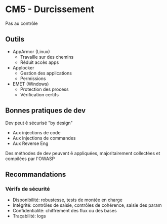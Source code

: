 # CM5 - Durcissement

Pas au contrôle

## Outils

- AppArmor (Linux)
	- Travaille sur des chemins
	- Réduit accès apps
- Applocker
	- Gestion des applications
	- Permissions
- EMET (Windows)
	- Protection des process
	- Vérification certifs

## Bonnes pratiques de dev 

Dev peut ê sécurisé "by design" 
- Aux injections de code
- Aux injections de commandes
- Aux Reverse Eng

Des méthodes de dev peuvent ê appliquées, majoritairement collectées et compilées par l'OWASP

## Recommandations

### Vérifs de sécurité
- Disponibilité: robustesse, tests de montée en charge
- Intégrité: contrôles de saisie, contrôles de cohérence, saisie des param
- Confidentialité: chiffrement des flux ou des bases
- Traçabilité: logs
